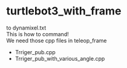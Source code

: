 # turtlebot3_with_frame

to dynamixel.txt <br>
This is how to command! <br>
We need those cpp files in teleop_frame
<ul>
  <li>
   Trriger_pub.cpp
  </li>
  <li>
   Trriger_pub_with_various_angle.cpp
  </li>  
 </ul>

